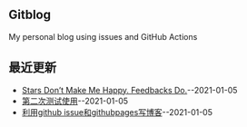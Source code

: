 ## Gitblog
My personal blog using issues and GitHub Actions
## 最近更新
- [Stars Don’t Make Me Happy. Feedbacks Do.](https://github.com/drunkwretch/drunkwretch.github.io/issues/3)--2021-01-05
- [第二次测试使用](https://github.com/drunkwretch/drunkwretch.github.io/issues/2)--2021-01-05
- [利用github issue和githubpages写博客](https://github.com/drunkwretch/drunkwretch.github.io/issues/1)--2021-01-05
